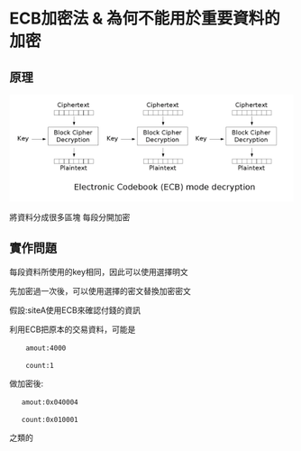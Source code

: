 # ECB加密法 & 為何不能用於重要資料的加密

## 原理
![avatar](https://github.com/wh00am1/notes/blob/master/Ecb_decryption.png)

將資料分成很多區塊 每段分開加密

## 實作問題

每段資料所使用的key相同，因此可以使用選擇明文

先加密過一次後，可以使用選擇的密文替換加密密文

假設:siteA使用ECB來確認付錢的資訊

利用ECB把原本的交易資料，可能是

`    amout:4000`

`    count:1`
   
做加密後:

`   amout:0x040004`

`   count:0x010001`

之類的

